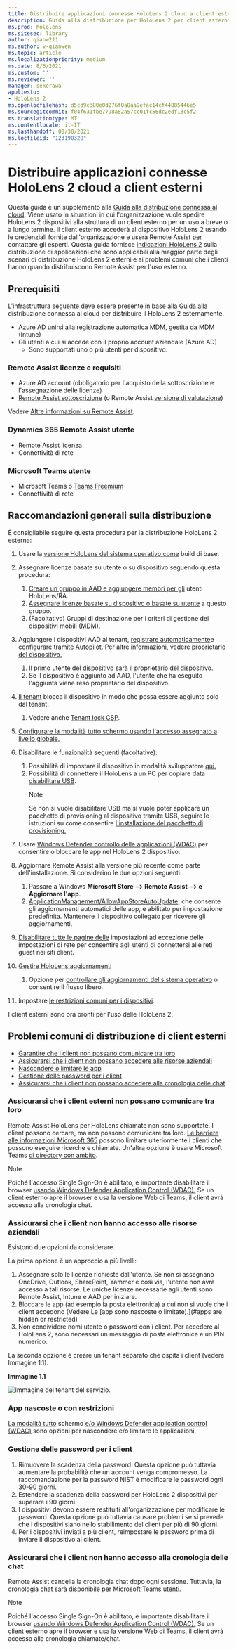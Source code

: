 ```yaml
---
title: Distribuire applicazioni connesse HoloLens 2 cloud a client esterni
description: Guida alla distribuzione per HoloLens 2 per client esterni (ad esempio con Assistenza remota)
ms.prod: hololens
ms.sitesec: library
author: qianw211
ms.author: v-qianwen
ms.topic: article
ms.localizationpriority: medium
ms.date: 8/6/2021
ms.custom: ''
ms.reviewer: ''
manager: sekerawa
appliesto:
- HoloLens 2
ms.openlocfilehash: d5cd9c380e0d276f0a8aa9efac14cf44885446e5
ms.sourcegitcommit: f04f631fbe7798a82a57cc01fc56dc2edf13c5f2
ms.translationtype: MT
ms.contentlocale: it-IT
ms.lasthandoff: 08/30/2021
ms.locfileid: "123190328"
---
```

# <a name="deploy-cloud-connected-hololens-2-to-external-clients"></a>Distribuire applicazioni connesse HoloLens 2 cloud a client esterni

Questa guida è un supplemento alla [Guida alla distribuzione connessa al cloud](hololens2-cloud-connected-overview.md). Viene usato in situazioni in cui l'organizzazione vuole spedire HoloLens 2 dispositivi alla struttura di un client esterno per un uso a breve o a lungo termine. Il client esterno accederà al dispositivo HoloLens 2 usando le credenziali fornite dall'organizzazione e userà Remote Assist [per](/dynamics365/mixed-reality/remote-assist/ra-overview) contattare gli esperti. Questa guida fornisce [indicazioni HoloLens 2](#general-deployment-recommendations) sulla distribuzione di applicazioni che sono [](#common-external-client-deployment-concerns) applicabili alla maggior parte degli scenari di distribuzione HoloLens 2 esterni e ai problemi comuni che i clienti hanno quando distribuiscono Remote Assist per l'uso esterno. 

## <a name="prerequisites"></a>Prerequisiti

L'infrastruttura seguente deve essere presente in base alla [Guida alla](hololens2-cloud-connected-overview.md) distribuzione connessa al cloud per distribuire il HoloLens 2 esternamente.

- Azure AD unirsi alla registrazione automatica MDM, gestita da MDM (Intune)
- Gli utenti a cui si accede con il proprio account aziendale (Azure AD)
    - Sono supportati uno o più utenti per dispositivo.

### <a name="remote-assist-licensing-and-requirements"></a>Remote Assist licenze e requisiti

- Azure AD account (obbligatorio per l'acquisto della sottoscrizione e l'assegnazione delle licenze)
- [Remote Assist sottoscrizione](/dynamics365/mixed-reality/remote-assist/buy-and-deploy-remote-assist) (o Remote Assist [versione di valutazione](/dynamics365/mixed-reality/remote-assist/try-remote-assist))

Vedere [Altre informazioni su Remote Assist](/hololens/hololens2-cloud-connected-overview#learn-about-remote-assist).

### <a name="dynamics-365-remote-assist-user"></a>Dynamics 365 Remote Assist utente

- Remote Assist licenza
- Connettività di rete

### <a name="microsoft-teams-user"></a>Microsoft Teams utente

- Microsoft Teams o [Teams Freemium](https://products.office.com/microsoft-teams/free)
- Connettività di rete

## <a name="general-deployment-recommendations"></a>Raccomandazioni generali sulla distribuzione

È consigliabile seguire questa procedura per la distribuzione HoloLens 2 esterna:

1. Usare la [versione HoloLens del sistema operativo come](https://aka.ms/hololens2download) build di base.
1. Assegnare licenze basate su utente o su dispositivo seguendo questa procedura:
    1. [Creare un gruppo in AAD e aggiungere membri per gli](/azure/active-directory/fundamentals/active-directory-groups-create-azure-portal#create-a-basic-group-and-add-members) utenti HoloLens/RA.
    1. [Assegnare licenze basate su dispositivo o basate su utente](/azure/active-directory/enterprise-users/licensing-groups-assign#:~:text=In%20this%20article%201%20Assign%20the%20required%20licenses,3%20Check%20for%20license%20problems%20and%20resolve%20them) a questo gruppo.
    1. (Facoltativo) Gruppi di destinazione per i criteri di gestione dei dispositivi mobili [(MDM).](hololens-enroll-mdm.md)

1. Aggiungere i dispositivi AAD al tenant, [registrare automaticamente](/hololens/hololens-enroll-mdm#auto-enrollment-in-mdm)e configurare tramite [Autopilot](/hololens/hololens2-autopilot). Per altre informazioni, vedere proprietario [del dispositivo.](/hololens/security-adminless-os#device-owner)
    1. Il primo utente del dispositivo sarà il proprietario del dispositivo.
    1. Se il dispositivo è aggiunto ad AAD, l'utente che ha eseguito l'aggiunta viene reso proprietario del dispositivo.
    
1. [Il tenant](/hololens/hololens-release-notes#tenantlockdown-csp-and-autopilot) blocca il dispositivo in modo che possa essere aggiunto solo dal tenant.
    1. Vedere anche [Tenant lock CSP](/windows/client-management/mdm/tenantlockdown-csp).

1. [Configurare la modalità tutto schermo usando l'accesso assegnato a livello globale.](/hololens/hololens-global-assigned-access-kiosk)

1. Disabilitare le funzionalità seguenti (facoltative):
    1. Possibilità di impostare il dispositivo in modalità sviluppatore [qui.](/windows/client-management/mdm/policy-csp-applicationmanagement#applicationmanagement-allowdeveloperunlock)
    1. Possibilità di connettere il HoloLens a un PC per copiare data [disabilitare USB](/windows/client-management/mdm/policy-csp-connectivity#connectivity-allowusbconnection).
       > [!NOTE]
        > Se non si vuole disabilitare USB ma si vuole poter applicare un pacchetto di provisioning al dispositivo tramite USB, seguire le istruzioni su come consentire [l'installazione del pacchetto di provisioning.](/windows/client-management/mdm/policy-csp-security#security-allowaddprovisioningpackage)

1. Usare [Windows Defender controllo delle applicazioni (WDAC)](/hololens/windows-defender-application-control-wdac) per consentire o bloccare le app nel HoloLens 2 dispositivo.
1. Aggiornare Remote Assist alla versione più recente come parte dell'installazione. Si considerino le due opzioni seguenti:
    1. Passare a Windows **Microsoft Store --> Remote Assist --> e Aggiornare l'app**.
    1. [ApplicationManagement/AllowAppStoreAutoUpdate,](/windows/client-management/mdm/policy-csp-applicationmanagement#applicationmanagement-allowappstoreautoupdate) che consente gli aggiornamenti automatici delle app, è abilitato per impostazione predefinita. Mantenere il dispositivo collegato per ricevere gli aggiornamenti.
1. [Disabilitare tutte le pagine delle](/hololens/settings-uri-list) impostazioni ad eccezione delle impostazioni di rete per consentire agli utenti di connettersi alle reti guest nei siti client.
1. [Gestire HoloLens aggiornamenti](/hololens/hololens-updates)
    1. Opzione per [controllare gli aggiornamenti del sistema operativo](/mem/intune/protect/windows-update-for-business-configure#create-and-assign-update-rings) o consentire il flusso libero.
1. Impostare [le restrizioni comuni per i dispositivi](/hololens/hololens-common-device-restrictions).

I client esterni sono ora pronti per l'uso delle HoloLens 2.

## <a name="common-external-client-deployment-concerns"></a>Problemi comuni di distribuzione di client esterni

- [Garantire che i client non possano comunicare tra loro](#ensure-that-external-clients-cant-communicate-with-one-another)
- [Assicurarsi che i client non possano accedere alle risorse aziendali](#ensure-that-clients-wont-have-access-to-company-resources)
- [Nascondere o limitare le app](#hidden-or-restricted-apps)
- [Gestione delle password per i client](#password-management-for-your-clients) 
- [Assicurarsi che i client non possano accedere alla cronologia delle chat](#ensure-that-clients-wont-have-access-to-chat-history)

### <a name="ensure-that-external-clients-cant-communicate-with-one-another"></a>Assicurarsi che i client esterni non possano comunicare tra loro

Remote Assist HoloLens per HoloLens chiamate non sono supportate. I client possono cercare, ma non possono comunicare tra loro. [Le barriere alle informazioni Microsoft 365](/microsoft-365/compliance/information-barriers) possono limitare ulteriormente i clienti che possono eseguire ricerche e chiamate. Un'altra opzione è usare Microsoft Teams [di directory con ambito](/MicrosoftTeams/teams-scoped-directory-search).

 > [!NOTE]
> Poiché l'accesso Single Sign-On è abilitato, è importante disabilitare il browser [usando Windows Defender Application Control (WDAC).](/hololens/windows-defender-application-control-wdac) Se un client esterno apre il browser e usa la versione Web di Teams, il client avrà accesso alla cronologia chat.

### <a name="ensure-that-clients-wont-have-access-to-company-resources"></a>Assicurarsi che i client non hanno accesso alle risorse aziendali

Esistono due opzioni da considerare.

La prima opzione è un approccio a più livelli:

1. Assegnare solo le licenze richieste dall'utente. Se non si assegnano OneDrive, Outlook, SharePoint, Yammer e così via, l'utente non avrà accesso a tali risorse. Le uniche licenze necessarie agli utenti sono Remote Assist, Intune e AAD per iniziare.
1. Bloccare le app (ad esempio la posta elettronica) a cui non si vuole che i client accedono (Vedere Le [app sono nascoste o limitate).](#apps are hidden or restricted)
1. Non condividere nomi utente o password con i client. Per accedere al HoloLens 2, sono necessari un messaggio di posta elettronica e un PIN numerico.

La seconda opzione è creare un tenant separato che ospita i client (vedere Immagine 1.1).

**Immagine 1.1**

![Immagine del tenant del servizio.](./images/hololens-service-tenant-image.png)

### <a name="hidden-or-restricted-apps"></a>App nascoste o con restrizioni

[La modalità tutto](/hololens/hololens-kiosk) schermo [e/o Windows Defender application control (WDAC)](/hololens/windows-efender-application-control-wdac) sono opzioni per nascondere e/o limitare le applicazioni.

### <a name="password-management-for-your-clients"></a>Gestione delle password per i client

1. Rimuovere la scadenza della password. Questa opzione può tuttavia aumentare la probabilità che un account venga compromesso. La raccomandazione per la password NIST è modificare le password ogni 30-90 giorni.
1. Estendere la scadenza della password per HoloLens 2 dispositivi per superare i 90 giorni.
1. I dispositivi devono essere restituiti all'organizzazione per modificare le password. Questa opzione può tuttavia causare problemi se si prevede che i dispositivi siano nello stabilimento del client per più di 90 giorni.  
1. Per i dispositivi inviati a più client, reimpostare le password prima di inviare il dispositivo ai client.

### <a name="ensure-that-clients-wont-have-access-to-chat-history"></a>Assicurarsi che i client non hanno accesso alla cronologia delle chat

Remote Assist cancella la cronologia chat dopo ogni sessione. Tuttavia, la cronologia chat sarà disponibile per Microsoft Teams utenti.

> [!NOTE]
> Poiché l'accesso Single Sign-On è abilitato, è importante disabilitare il browser [usando Windows Defender Application Control (WDAC).](/hololens/windows-defender-application-control-wdac)  Se un client esterno apre il browser e usa la versione Web di Teams, il client avrà accesso alla cronologia chiamate/chat.
